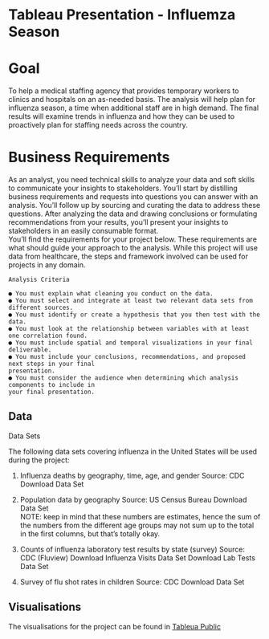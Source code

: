 # Tableau Presentation - Influemza Season

# Goal

To help a medical staffing agency that provides temporary workers to clinics 
and hospitals on an as-needed basis. The analysis will help plan for influenza 
season, a time when additional staff are in high demand. The final results will 
examine trends in influenza and how they can be used to proactively plan for 
staffing needs across the country. 

# Business Requirements

As an analyst, you need technical skills to analyze your data and soft skills to communicate your 
insights to stakeholders. You’ll start by distilling business requirements and requests into questions 
you can answer with an analysis. You’ll follow up by sourcing and curating the data to address these 
questions. After analyzing the data and drawing conclusions or formulating recommendations from 
your results, you’ll present your insights to stakeholders in an easily consumable format.  
You’ll find the requirements for your project below. These requirements are what should guide your 
approach to the analysis. While this project will use data from healthcare, the steps and framework 
involved can be used for projects in any domain.  
```
Analysis Criteria

● You must explain what cleaning you conduct on the data. 
● You must select and integrate at least two relevant data sets from different sources. 
● You must identify or create a hypothesis that you then test with the data. 
● You must look at the relationship between variables with at least one correlation found. 
● You must include spatial and temporal visualizations in your final deliverable. 
● You must include your conclusions, recommendations, and proposed next steps in your final 
presentation. 
● You must consider the audience when determining which analysis components to include in 
your final presentation. 
```

## Data 

Data Sets

The following data sets covering influenza in the United States will be used during the project: 
1. Influenza deaths by geography, time, age, and gender 
Source: CDC 
Download Data Set

3. Population data by geography 
Source: US Census Bureau 
Download Data Set  
NOTE: keep in mind that these numbers are estimates, hence the sum of the 
numbers from the different age groups may not sum up to the total in the first 
columns, but that’s totally okay. 

5. Counts of influenza laboratory test results by state (survey) 
Source: CDC (Fluview) 
Download Influenza Visits Data Set 
Download Lab Tests Data Set 
6. Survey of flu shot rates in children 
Source: CDC 
Download Data Set  

## Visualisations

The visualisations for the project can be found in [Tableua Public](https://public.tableau.com/app/profile/graham.field/viz/Task2_10FinalInfluenzaPresentation/FinalPresentation2_10)
